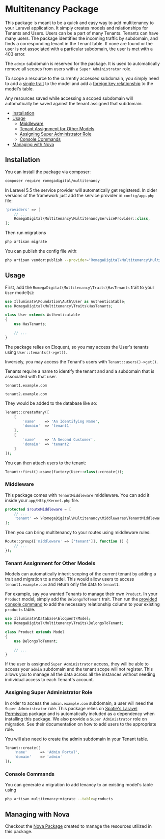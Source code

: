 # Multitenancy Package

This package is meant to be a quick and easy way to add multitenancy to your Laravel application. It simply creates models and relationships for Tenants and Users. Users can be a part of many Tenants. Tenants can have many users. The package identifies the incoming traffic by subdomain, and finds a corresponding tenant in the Tenant table. If none are found or the user is not associated with a particular subdomain, the user is met with a 403 error.

The `admin` subdomain is reserved for the package. It is used to automatically remove all scopes from users with a `Super Administrator` role.

To scope a resource to the currently accessed subdomain, you simply need to add a [single trait](#tenant-assignment-for-other-models) to the model and add a [foreign key relationship](#console-commands) to the model's table. 

Any resources saved while accessing a scoped subdomain will automatically be saved against the tenant assigned that subdomain.

* [Installation](#installation)
* [Usage](#usage)
  * [Middleware](#middleware)
  * [Tenant Assignment for Other Models](#tenant-assignment-for-other-models)
  * [Assigning Super Administrator Role](#assigning-super-administrator-role)
  * [Console Commands](#console-commands)
* [Managing with Nova](#managing-with-nova)


## Installation

You can install the package via composer:

``` bash
composer require romegadigital/multitenancy
```

In Laravel 5.5 the service provider will automatically get registered. In older versions of the framework just add the service provider in `config/app.php` file:

```php
'providers' => [
    // ...
    RomegaDigital\Multitenancy\MultitenancyServiceProvider::class,
];
```

Then run migrations

```bash
php artisan migrate
```

You can publish the config file with:

```bash
php artisan vendor:publish --provider="RomegaDigital\Multitenancy\MultitenancyServiceProvider" --tag="config"
```

## Usage

First, add the `RomegaDigital\Multitenancy\Traits\HasTenants` trait to your `User` model(s):

```php
use Illuminate\Foundation\Auth\User as Authenticatable;
use RomegaDigital\Multitenancy\Traits\HasTenants;

class User extends Authenticatable
{
    use HasTenants;

    // ...
}
```

The package relies on Eloquent, so you may access the User's tenants using `User::tenants()->get()`.

Inversely, you may access the Tenant's users with `Tenant::users()->get()`.

Tenants require a name to identify the tenant and and a subdomain that is associated with that user. 

`tenant1.example.com`

`tenant2.example.com`

They would be added to the database like so:

```php
Tenant::createMany([
    [
        'name'    => 'An Identifying Name',
        'domain'  => 'tenant1'
    ],
    [
        'name'    => 'A Second Customer',
        'domain'  => 'tenant2'
    ]
]);
```

You can then attach users to the tenant:

```php
Tenant::first()->save(factory(User::class)->create());
```

### Middleware

This package comes with `TenantMiddleware` middleware. You can add it inside your `app/Http/Kernel.php` file.

```php
protected $routeMiddleware = [
    // ...
    'tenant' => \RomegaDigital\Multitenancy\Middlewares\TenantMiddleware::class,
];
```

Then you can bring multitenancy to your routes using middleware rules:

```php
Route::group(['middleware' => ['tenant']], function () {
    // ...
});
```

### Tenant Assignment for Other Models

Models can automatically inherit scoping of the current tenant by adding a trait and migration to a model. This would allow users to access `tenant1.example.com` and return only the data to `tenant1`. 

For example, say you wanted Tenants to manage their own `Product`. In your `Product` model, simply add the `BelongsToTenant` trait. Then run the [provided console command](#console-commands) to add the necessary relationship column to your existing `products` table.

```php
use Illuminate\Database\Eloquent\Model;
use RomegaDigital\Multitenancy\Traits\BelongsToTenant;

class Product extends Model
{
    use BelongsToTenant;

    // ...
}
```

If the user is assigned `Super Administrator` access, they will be able to access your `admin` subdomain and the tenant scope will not register. This allows you to manage all the data across all the instances without needing individual access to each Tenant's account.

### Assigning Super Administrator Role

In order to access the `admin.example.com` subdomain, a user will need the `Super Administrator` role. This package relies on [Spatie's Laravel Permission](https://github.com/spatie/laravel-permission) package and is automatically included as a dependency when installing this package. We also provide a `Super Administrator` role on migration. See their documentation on how to add users to the appropriate role.

You will also need to create the admin subdomain in your Tenant table.

```php
Tenant::create([
    'name'      => 'Admin Portal',
    'domain'    => 'admin'
]);
```

### Console Commands

You can generate a migration to add tenancy to an existing model's table using

```bash
php artisan multitenancy:migrate --table=products
```

## Managing with Nova

Checkout the [Nova Package](#) created to manage the resources utilized in this package.
